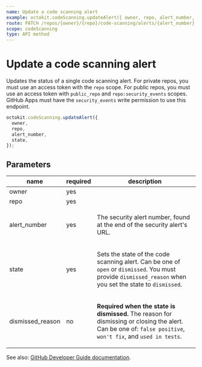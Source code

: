 ```yaml
---
name: Update a code scanning alert
example: octokit.codeScanning.updateAlert({ owner, repo, alert_number, state })
route: PATCH /repos/{owner}/{repo}/code-scanning/alerts/{alert_number}
scope: codeScanning
type: API method
---
```


# Update a code scanning alert

Updates the status of a single code scanning alert. For private repos, you must use an access token with the `repo` scope. For public repos, you must use an access token with `public_repo` and `repo:security_events` scopes.
GitHub Apps must have the `security_events` write permission to use this endpoint.

```js
octokit.codeScanning.updateAlert({
  owner,
  repo,
  alert_number,
  state,
});
```

## Parameters

<table>
  <thead>
    <tr>
      <th>name</th>
      <th>required</th>
      <th>description</th>
    </tr>
  </thead>
  <tbody>
    <tr><td>owner</td><td>yes</td><td>

</td></tr>
<tr><td>repo</td><td>yes</td><td>

</td></tr>
<tr><td>alert_number</td><td>yes</td><td>

The security alert number, found at the end of the security alert's URL.

</td></tr>
<tr><td>state</td><td>yes</td><td>

Sets the state of the code scanning alert. Can be one of `open` or `dismissed`. You must provide `dismissed_reason` when you set the state to `dismissed`.

</td></tr>
<tr><td>dismissed_reason</td><td>no</td><td>

**Required when the state is dismissed.** The reason for dismissing or closing the alert. Can be one of: `false positive`, `won't fix`, and `used in tests`.

</td></tr>
  </tbody>
</table>

See also: [GitHub Developer Guide documentation](https://docs.github.com/v3/code-scanning/#upload-a-code-scanning-alert).

